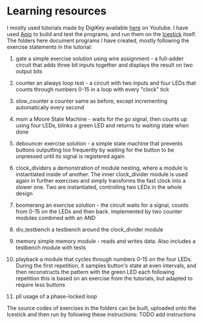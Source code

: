 # Learning resources

I mostly used tutorials made by DigiKey available [here](https://www.youtube.com/watch?v=lLg1AgA2Xoo&list=PLEBQazB0HUyT1WmMONxRZn9NmQ_9CIKhb) on Youtube.
I have used [Apio](https://github.com/FPGAwars/apio) to build and test the programs, and run them on the [Icestick](https://www.latticesemi.com/icestick) itself.
The folders here document programs I have created, mostly following the exercise statements in the tutorial:

1. gate
	a simple exercise solution using wire assignment - a full-adder circuit that adds three bit inputs together and displays the result on two output bits
	
2. counter
	an always loop test - a circuit with two inputs and four LEDs that counts through numbers 0-15 in a loop with every "clock" tick
	
3. slow_counter
	a counter same as before, except incrementing automatically every second
	
4. msm
	a Moore State Machine - waits for the go signal, then counts up using four LEDs, blinks a green LED and returns to waiting state when done
	
5. debouncer
	exercise solution - a simple state machine that prevents buttons outputting too frequently by waiting for the button to be unpressed until its signal is registered again
	
6. clock_dividers
	a demonstration of module nesting, where a module is instantiated inside of another. The inner clock_divider module is used again in further exercises and simply transforms the fast clock into a slower one. Two are instantiated, controlling two LEDs in the whole design
	
7. boomerang
	an exercise solution - the circuit waits for a signal, counts from 0-15 on the LEDs and then back. Implemented by two counter modules combined with an AND

8. div_testbench
	a testbench around the clock_divider module

9. memory
	simple memory module - reads and writes data. Also includes a testbench module with tests

10. playback
	a module that cycles through numbers 0-15 on the four LEDs. During the first repetition, it samples button's state at even intervals, and then reconstructs the pattern with the green LED each following repetition
	this is based on an exercise from the tutorials, but adapted to require less buttons
	
11. pll
	usage of a phase-locked loop

The source codes of exercises in the folders can be built, uploaded onto the Icestick and then run by following these instructions:
TODO add instructions